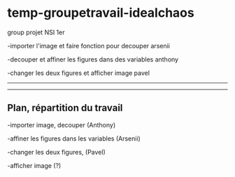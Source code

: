# temp-groupetravail-idealchaos
group projet NSI 1er


-importer l'image et faire fonction pour decouper
arsenii

-decouper et affiner les figures dans des variables
anthony

-changer les deux figures et afficher image
pavel


----------------------------------------------------------------------------------------------------------
----------------------------------------------------------------------------------------------------------

Plan, répartition du travail
-----
-importer image, decouper (Anthony)

-affiner les figures dans les variables (Arsenii)

-changer les deux figures, (Pavel)

-afficher image (?)
